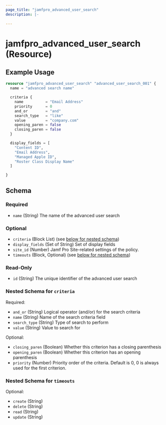 ```yaml
---
page_title: "jamfpro_advanced_user_search"
description: |-
  
---
```


# jamfpro_advanced_user_search (Resource)


## Example Usage
```terraform
resource "jamfpro_advanced_user_search" "advanced_user_search_001" {
  name = "advanced search name"

  criteria {
    name          = "Email Address"
    priority      = 0
    and_or        = "and"
    search_type   = "like"
    value         = "company.com"
    opening_paren = false
    closing_paren = false
  }

  display_fields = [
    "Content ID",
    "Email Address",
    "Managed Apple ID",
    "Roster Class Display Name"
  ]

}
```

<!-- schema generated by tfplugindocs -->
## Schema

### Required

- `name` (String) The name of the advanced user search

### Optional

- `criteria` (Block List) (see [below for nested schema](#nestedblock--criteria))
- `display_fields` (Set of String) Set of display fields
- `site_id` (Number) Jamf Pro Site-related settings of the policy.
- `timeouts` (Block, Optional) (see [below for nested schema](#nestedblock--timeouts))

### Read-Only

- `id` (String) The unique identifier of the advanced user search

<a id="nestedblock--criteria"></a>
### Nested Schema for `criteria`

Required:

- `and_or` (String) Logical operator (and/or) for the search criteria
- `name` (String) Name of the search criteria field
- `search_type` (String) Type of search to perform
- `value` (String) Value to search for

Optional:

- `closing_paren` (Boolean) Whether this criterion has a closing parenthesis
- `opening_paren` (Boolean) Whether this criterion has an opening parenthesis
- `priority` (Number) Priority order of the criteria. Default is 0, 0 is always used for the first criterion.


<a id="nestedblock--timeouts"></a>
### Nested Schema for `timeouts`

Optional:

- `create` (String)
- `delete` (String)
- `read` (String)
- `update` (String)